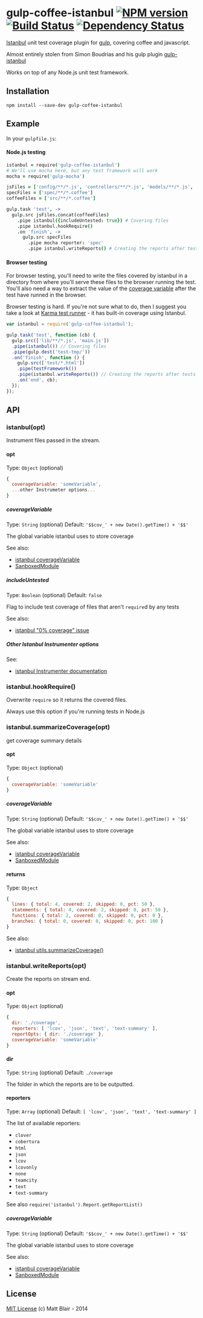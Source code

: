 gulp-coffee-istanbul [![NPM version][npm-image]][npm-url] [![Build Status][travis-image]][travis-url] [![Dependency Status][depstat-image]][depstat-url]
===========================

[Istanbul][istanbul] unit test coverage plugin for [gulp][gulp], covering coffee and javascript.

Almost entirely stolen from Simon Boudrias and his gulp plugin [gulp-istanbul][original-plugin]

Works on top of any Node.js unit test framework.

Installation
---------------

```shell
npm install --save-dev gulp-coffee-istanbul
```

Example
---------------

In your `gulpfile.js`:

#### Node.js testing

```coffee
istanbul = require('gulp-coffee-istanbul')
# We'll use mocha here, but any test framework will work
mocha = require('gulp-mocha')

jsFiles = ['config/**/*.js', 'controllers/**/*.js', 'models/**/*.js', 'app.js']
specFiles = ['spec/**/*.coffee']
coffeeFiles = ['src/**/*.coffee']

gulp.task 'test', ->
  gulp.src jsFiles.concat(coffeeFiles)
    .pipe istanbul({includeUntested: true}) # Covering files
    .pipe istanbul.hookRequire()
    .on 'finish', ->
      gulp.src specFiles
        .pipe mocha reporter: 'spec'
        .pipe istanbul.writeReports() # Creating the reports after tests run
```

#### Browser testing

For browser testing, you'll need to write the files covered by istanbul in a directory from where you'll serve these files to the browser running the test. You'll also need a way to extract the value of the [coverage variable](#coveragevariable) after the test have runned in the browser.

Browser testing is hard. If you're not sure what to do, then I suggest you take a look at [Karma test runner](http://karma-runner.github.io) - it has built-in coverage using Istanbul.


```javascript
var istanbul = require('gulp-coffee-istanbul');

gulp.task('test', function (cb) {
  gulp.src(['lib/**/*.js', 'main.js'])
  .pipe(istanbul()) // Covering files
  .pipe(gulp.dest('test-tmp/'))
  .on('finish', function () {
    gulp.src(['test/*.html'])
    .pipe(testFramework())
    .pipe(istanbul.writeReports()) // Creating the reports after tests runned
    .on('end', cb);
  });
});
```

API
--------------

### istanbul(opt)

Instrument files passed in the stream.

#### opt
Type: `Object` (optional)
```js
{
  coverageVariable: 'someVariable',
  ...other Instrumeter options...
}
```

##### coverageVariable
Type: `String` (optional)
Default: `'$$cov_' + new Date().getTime() + '$$'`

The global variable istanbul uses to store coverage

See also:
- [istanbul coverageVariable][istanbul-coverage-variable]
- [SanboxedModule][sandboxed-module-coverage-variable]

##### includeUntested
Type: `Boolean` (optional)
Default: `false`

Flag to include test coverage of files that aren't `require`d by any tests

See also:
- [istanbul "0% coverage" issue](https://github.com/gotwarlost/istanbul/issues/112)

##### Other Istanbul Instrumenter options

See:
- [istanbul Instrumenter documentation][istanbul-coverage-variable]

### istanbul.hookRequire()

Overwrite `require` so it returns the covered files.

Always use this option if you're running tests in Node.js

### istanbul.summarizeCoverage(opt)

get coverage summary details

#### opt
Type: `Object` (optional)
```js
{
  coverageVariable: 'someVariable'
}
```
##### coverageVariable
Type: `String` (optional)
Default: `'$$cov_' + new Date().getTime() + '$$'`

The global variable istanbul uses to store coverage

See also:
- [istanbul coverageVariable][istanbul-coverage-variable]
- [SanboxedModule][sandboxed-module-coverage-variable]

#### returns
Type: `Object`
```js
{
  lines: { total: 4, covered: 2, skipped: 0, pct: 50 },
  statements: { total: 4, covered: 2, skipped: 0, pct: 50 },
  functions: { total: 2, covered: 0, skipped: 0, pct: 0 },
  branches: { total: 0, covered: 0, skipped: 0, pct: 100 }
}
```

See also:
- [istanbul utils.summarizeCoverage()][istanbul-summarize-coverage]


### istanbul.writeReports(opt)

Create the reports on stream end.

#### opt
Type: `Object` (optional)
```js
{
  dir: './coverage',
  reporters: [ 'lcov', 'json', 'text', 'text-summary' ],
  reportOpts: { dir: './coverage' },
  coverageVariable: 'someVariable'
}
```

#### dir
Type: `String` (optional)
Default: `./coverage`

The folder in which the reports are to be outputted.

#### reporters
Type: `Array` (optional)
Default: `[ 'lcov', 'json', 'text', 'text-summary' ]`

The list of available reporters:
- `clover`
- `cobertura`
- `html`
- `json`
- `lcov`
- `lcovonly`
- `none`
- `teamcity`
- `text`
- `text-summary`

See also `require('istanbul').Report.getReportList()`

##### coverageVariable
Type: `String` (optional)
Default: `'$$cov_' + new Date().getTime() + '$$'`

The global variable istanbul uses to store coverage

See also:
- [istanbul coverageVariable][istanbul-coverage-variable]
- [SanboxedModule][sandboxed-module-coverage-variable]

License
------------

[MIT License](http://en.wikipedia.org/wiki/MIT_License) (c) Matt Blair - 2014

[istanbul]: http://gotwarlost.github.io/istanbul/
[gulp]: https://github.com/gulpjs/gulp
[original-plugin]: https://github.com/SBoudrias/gulp-istanbul

[npm-url]: https://npmjs.org/package/gulp-coffee-istanbul
[npm-image]: https://badge.fury.io/js/gulp-coffee-istanbul.svg

[travis-url]: http://travis-ci.org/duereg/gulp-coffee-istanbul
[travis-image]: https://secure.travis-ci.org/duereg/gulp-coffee-istanbul.svg?branch=master

[depstat-url]: https://david-dm.org/duereg/gulp-coffee-istanbul
[depstat-image]: https://david-dm.org/duereg/gulp-coffee-istanbul.svg

[istanbul-coverage-variable]: http://gotwarlost.github.io/istanbul/public/apidocs/classes/Instrumenter.html
[istanbul-summarize-coverage]: http://gotwarlost.github.io/istanbul/public/apidocs/classes/ObjectUtils.html#method_summarizeCoverage
[sandboxed-module-coverage-variable]: https://github.com/felixge/node-sandboxed-module/blob/master/lib/sandboxed_module.js#L240

